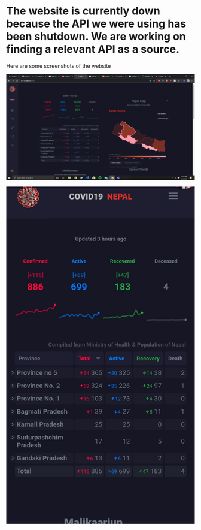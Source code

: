 # The website is currently down because the API we were using has been shutdown. We are working on finding a relevant API as a source. 

Here are some screenshots of the website


![Desktop Screenshot](./2020-06-01.png "Desktop Screenshot")

![Mobile Screenshot](./Screenshot_20200527-095720.jpg "Mobile Screenshot")

